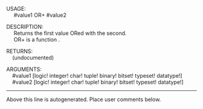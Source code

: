 USAGE:  
&nbsp;&nbsp;&nbsp;&nbsp;&nbsp;#value1&nbsp;OR+&nbsp;#value2  
  
DESCRIPTION:  
&nbsp;&nbsp;&nbsp;&nbsp;&nbsp;Returns&nbsp;the&nbsp;first&nbsp;value&nbsp;ORed&nbsp;with&nbsp;the&nbsp;second.  
&nbsp;&nbsp;&nbsp;&nbsp;&nbsp;OR+&nbsp;is&nbsp;a&nbsp;function&nbsp;.  
  
RETURNS:  
&nbsp;&nbsp;&nbsp;&nbsp;(undocumented)  
  
ARGUMENTS:  
&nbsp;&nbsp;&nbsp;&nbsp;#value1&nbsp;[logic!&nbsp;integer!&nbsp;char!&nbsp;tuple!&nbsp;binary!&nbsp;bitset!&nbsp;typeset!&nbsp;datatype!]  
&nbsp;&nbsp;&nbsp;&nbsp;#value2&nbsp;[logic!&nbsp;integer!&nbsp;char!&nbsp;tuple!&nbsp;binary!&nbsp;bitset!&nbsp;typeset!&nbsp;datatype!]  
___
Above this line is autogenerated. Place user comments below.